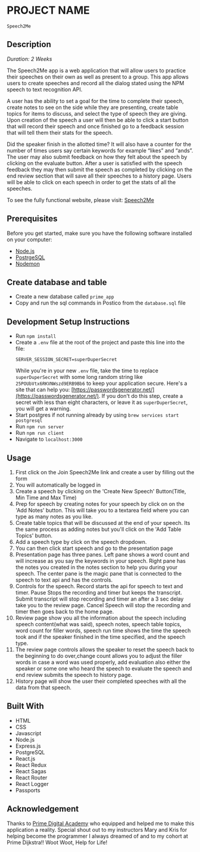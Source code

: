 # PROJECT NAME
	Speech2Me

## Description
_Duration: 2 Weeks_

The Speech2Me app is a web application that will allow users to practice their speeches on their own as well as present to a group. This app allows users to create speeches and record all the dialog stated using the NPM speech to text recognition API. 

A user has the ability to set a goal for the time to complete their speech, create notes to see on the side while they are presenting, create table topics for items to discuss, and select the type of speech they are giving. Upon creation of the speech a user will then be able to click a start button that will record their speech and once finished go to a feedback session that will tell them their stats for the speech. 

Did the speaker finish in the allotted time? It will also have a counter for the number of times users say certain keywords for example “likes” and “ands”. The user may also submit feedback on how they felt about the speech by clicking on the evaluate button. After a user is satisfied with the speech feedback they may then submit the speech as completed by clicking on the end review section that will save all their speeches to a history page. Users will be able to click on each speech in order to get the stats of all the speeches.

To see the fully functional website, please visit: [Speech2Me](https://fathomless-basin-20031.herokuapp.com/)

## Prerequisites

Before you get started, make sure you have the following software installed on your computer:

- [Node.js](https://nodejs.org/en/)
- [PostrgeSQL](https://www.postgresql.org/)
- [Nodemon](https://nodemon.io/)

## Create database and table

- Create a new database called `prime_app`
- Copy and run the sql commands in Postico from the `database.sql` file

## Development Setup Instructions

* Run `npm install`
* Create a `.env` file at the root of the project and paste this line into the file:
    ```
    SERVER_SESSION_SECRET=superDuperSecret
    ```
    While you're in your new `.env` file, take the time to replace `superDuperSecret` with some long random string like `25POUbVtx6RKVNWszd9ERB9Bb6` to keep your application secure. Here's a site that can help you: [https://passwordsgenerator.net/](https://passwordsgenerator.net/). If you don't do this step, create a secret with less than eight characters, or leave it as `superDuperSecret`, you will get a warning.
* Start postgres if not running already by using `brew services start postgresql`
* Run `npm run server`
* Run `npm run client`
* Navigate to `localhost:3000`

## Usage
1. First click on the Join Speech2Me link and create a user by filling out the form
2. You will automatically be logged in
3. Create a speech by clicking on the 'Create New Speech' Button(Title, Min Time and Max Time)
4. Prep for speech by creating notes for your speech by click on on the 'Add Notes' button. This will take you to a textarea field where you can type as many notes as you like.
5. Create table topics that will be discussed at the end of your speech. Its the same process as adding notes but you'll click on the 'Add Table Topics' button.
6. Add a speech type by click on the speech dropdown.
7. You can then click start speech and go to the presentation page
8. Presentation page has three panes. Left pane shows a word count and will increase as you say the keywords in your speech. Right pane has the notes you created in the notes section to help you during your speech. The center pane is the magic pane that is connected to the speech to text api and has the controls.
9. Controls for the speech. Record starts the api for speech to text and timer. Pause Stops the recording and timer but keeps the transcript. Submit transcript will stop recording and timer an after a 3 sec delay take you to the review page. Cancel Speech will stop the recording and timer then goes back to the home page.
10. Review page show you all the information about the speech including speech content(what was said), speech notes, speech table topics, word count for filler words, speech run time shows the time the speech took and if the speaker finished in the time specified, and the speech type.
11. The review page controls allows the speaker to reset the speech back to the beginning to do over,change count allows you to adjust the filler words in case a word was used properly, add evaluation also either the speaker or some one who heard the speech to evaluate the speech and end review submits the speech to history page.
12. History page will show the user their completed speeches with all the data from that speech.

## Built With
- HTML
- CSS
- Javascript
- Node.js
- Express.js
- PostgreSQL
- React.js
- React Redux
- React Sagas
- React Router
- React Logger
- Passports

## Acknowledgement
Thanks to [Prime Digital Academy](www.primeacademy.io) who equipped and helped me to make this application a reality. Special shout out to my instructors Mary and Kris for helping become the programmer I always dreamed of and to my cohort at Prime Dijkstra!! Woot Woot, Help for Life!
